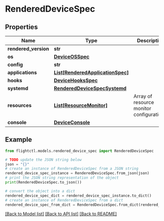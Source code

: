 # RenderedDeviceSpec


## Properties

Name | Type | Description | Notes
------------ | ------------- | ------------- | -------------
**rendered_version** | **str** |  | 
**os** | [**DeviceOSSpec**](DeviceOSSpec.md) |  | [optional] 
**config** | **str** |  | [optional] 
**applications** | [**List[RenderedApplicationSpec]**](RenderedApplicationSpec.md) |  | [optional] 
**hooks** | [**DeviceHooksSpec**](DeviceHooksSpec.md) |  | [optional] 
**systemd** | [**RenderedDeviceSpecSystemd**](RenderedDeviceSpecSystemd.md) |  | [optional] 
**resources** | [**List[ResourceMonitor]**](ResourceMonitor.md) | Array of resource monitor configurations. | [optional] 
**console** | [**DeviceConsole**](DeviceConsole.md) |  | [optional] 

## Example

```python
from flightctl.models.rendered_device_spec import RenderedDeviceSpec

# TODO update the JSON string below
json = "{}"
# create an instance of RenderedDeviceSpec from a JSON string
rendered_device_spec_instance = RenderedDeviceSpec.from_json(json)
# print the JSON string representation of the object
print(RenderedDeviceSpec.to_json())

# convert the object into a dict
rendered_device_spec_dict = rendered_device_spec_instance.to_dict()
# create an instance of RenderedDeviceSpec from a dict
rendered_device_spec_from_dict = RenderedDeviceSpec.from_dict(rendered_device_spec_dict)
```
[[Back to Model list]](../README.md#documentation-for-models) [[Back to API list]](../README.md#documentation-for-api-endpoints) [[Back to README]](../README.md)


